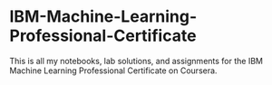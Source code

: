 # IBM-Machine-Learning-Professional-Certificate
 This is all my notebooks, lab solutions, and assignments for the IBM Machine Learning Professional Certificate on Coursera.
